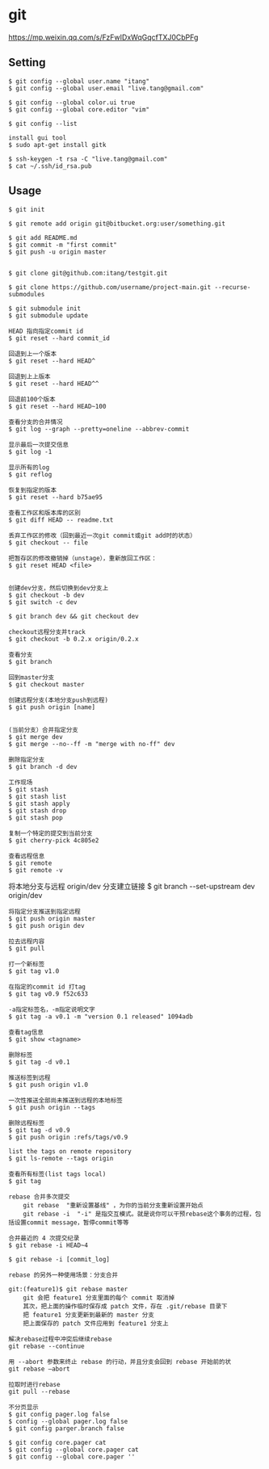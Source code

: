 # git

https://mp.weixin.qq.com/s/FzFwIDxWqGqcfTXJ0CbPFg

## Setting

    $ git config --global user.name "itang"
    $ git config --global user.email "live.tang@gmail.com"

    $ git config --global color.ui true
    $ git config --global core.editor "vim"

    $ git config --list

    install gui tool
    $ sudo apt-get install gitk

    $ ssh-keygen -t rsa -C "live.tang@gmail.com"
    $ cat ~/.ssh/id_rsa.pub

## Usage

    $ git init

    $ git remote add origin git@bitbucket.org:user/something.git

    $ git add README.md
    $ git commit -m "first commit"
    $ git push -u origin master


    $ git clone git@github.com:itang/testgit.git

    $ git clone https://github.com/username/project-main.git --recurse-submodules

    $ git submodule init
    $ git submodule update

    HEAD 指向指定commit id
    $ git reset --hard commit_id

    回退到上一个版本
    $ git reset --hard HEAD^

    回退到上上版本
    $ git reset --hard HEAD^^

    回退前100个版本
    $ git reset --hard HEAD~100

    查看分支的合并情况
    $ git log --graph --pretty=oneline --abbrev-commit

    显示最后一次提交信息
    $ git log -1

    显示所有的log
    $ git reflog

    恢复到指定的版本
    $ git reset --hard b75ae95

    查看工作区和版本库的区别
    $ git diff HEAD -- readme.txt

    丢弃工作区的修改（回到最近一次git commit或git add时的状态）
    $ git checkout -- file

    把暂存区的修改撤销掉（unstage），重新放回工作区：
    $ git reset HEAD <file>


    创建dev分支，然后切换到dev分支上
    $ git checkout -b dev
    $ git switch -c dev

    $ git branch dev && git checkout dev

    checkout远程分支并track
    $ git checkout -b 0.2.x origin/0.2.x

    查看分支
    $ git branch

    回到master分支
    $ git checkout master

    创建远程分支(本地分支push到远程)
    $ git push origin [name]


    (当前分支）合并指定分支
    $ git merge dev
    $ git merge --no--ff -m "merge with no-ff" dev

    删除指定分支
    $ git branch -d dev

    工作现场
    $ git stash
    $ git stash list
    $ git stash apply
    $ git stash drop
    $ git stash pop

    复制一个特定的提交到当前分支
    $ git cherry-pick 4c805e2

    查看远程信息
    $ git remote
    $ git remote -v

将本地分支与远程 origin/dev 分支建立链接 $ git branch --set-upstream dev origin/dev

    将指定分支推送到指定远程
    $ git push origin master
    $ git push origin dev

    拉去远程内容
    $ git pull

    打一个新标签
    $ git tag v1.0

    在指定的commit id 打tag
    $ git tag v0.9 f52c633

    -a指定标签名，-m指定说明文字
    $ git tag -a v0.1 -m "version 0.1 released" 1094adb

    查看tag信息
    $ git show <tagname>

    删除标签
    $ git tag -d v0.1

    推送标签到远程
    $ git push origin v1.0

    一次性推送全部尚未推送到远程的本地标签
    $ git push origin --tags

    删除远程标签
    $ git tag -d v0.9
    $ git push origin :refs/tags/v0.9

    list the tags on remote repository 
    $ git ls-remote --tags origin

    查看所有标签(list tags local)
    $ git tag

    rebase 合并多次提交
        git rebase  "重新设置基线" ，为你的当前分支重新设置开始点
        git rebase -i  "-i" 是指交互模式。就是说你可以干预rebase这个事务的过程，包括设置commit message，暂停commit等等

    合并最近的 4 次提交纪录
    $ git rebase -i HEAD~4

    $ git rebase -i [commit_log]

    rebase 的另外一种使用场景：分支合并

    git:(feature1)$ git rebase master
        git 会把 feature1 分支里面的每个 commit 取消掉
        其次，把上面的操作临时保存成 patch 文件，存在 .git/rebase 目录下
        把 feature1 分支更新到最新的 master 分支
        把上面保存的 patch 文件应用到 feature1 分支上

    解决rebase过程中冲突后继续rebase
    git rebase --continue

    用 --abort 参数来终止 rebase 的行动，并且分支会回到 rebase 开始前的状
    git rebase —abort

    拉取时进行rebase
    git pull --rebase

    不分页显示
    $ git config pager.log false
    $ config --global pager.log false
    $ git config parger.branch false

    $ git config core.pager cat
    $ git config --global core.pager cat
    $ git config --global core.pager ''
